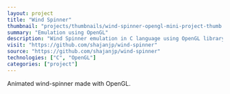 ```yaml
---
layout: project
title: "Wind Spinner"
thumbnail: "projects/thumbnails/wind-spinner-opengl-mini-project-thumb.jpg"
summary: "Emulation using OpenGL"
description: "Wind Spinner emulation in C language using OpenGL library."
visit: "https://github.com/shajanjp/wind-spinner"
source: "https://github.com/shajanjp/wind-spinner"
technologies: ["C", "OpenGL"]
categories: ["project"]
---
```


<p>Animated wind-spinner made with OpenGL.</p>